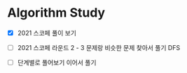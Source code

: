 # Algorithm Study

- [x] 2021 스코페 풀이 보기
- [ ] 2021 스코페 라운드 2 - 3 문제랑 비슷한 문제 찾아서 풀기 DFS

- [ ] 단계별로 풀어보기 이어서 풀기